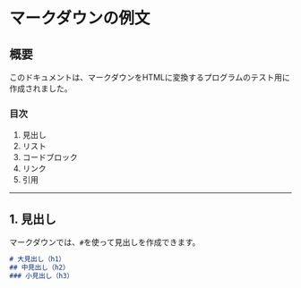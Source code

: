 # マークダウンの例文

## 概要

このドキュメントは、マークダウンをHTMLに変換するプログラムのテスト用に作成されました。

### 目次

1. 見出し
2. リスト
3. コードブロック
4. リンク
5. 引用

---

## 1. 見出し

マークダウンでは、`#`を使って見出しを作成できます。

```markdown
# 大見出し（h1）
## 中見出し（h2）
### 小見出し（h3）